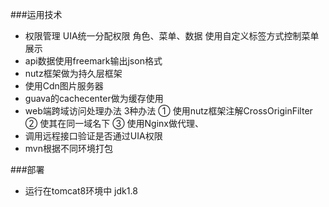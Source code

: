 ###运用技术
* 权限管理 UIA统一分配权限 角色、菜单、数据 使用自定义标签方式控制菜单展示
* api数据使用freemark输出json格式
* nutz框架做为持久层框架
* 使用Cdn图片服务器
* guava的cachecenter做为缓存使用
* web端跨域访问处理办法 3种办法  ① 使用nutz框架注解CrossOriginFilter ② 使其在同一域名下 ③ 使用Nginx做代理、
* 调用远程接口验证是否通过UIA权限
* mvn根据不同环境打包

###部署
* 运行在tomcat8环境中 jdk1.8 
